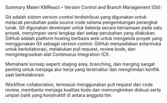 Summary Materi KMReact – Version Control and Branch Management (Git):

Git adalah sistem version control terdistribusi yang digunakan untuk melacak perubahan pada source code selama pengembangan perangkat lunak. Git digunakan develoiper untuk bekerja secara bersamaan pada satu proyek, menyimpan versi lengkap dari setiap perubahan yang dilakukan. GitHub adalah platform hosting berbasis web untuk mengelola proyek yang menggunakan Git sebagai version control. GitHub menyediakan antarmuka untuk berkolaborasi, melakukan pull request, review kode, dan mengintegrasikan alat Continuous Integration (CI).

Memahami konsep seperti staging area, branching, dan merging sangat penting untuk menjaga alur kerja yang terstruktur dan menghindari konflik saat berkolaborasi.

Workflow collaboration, termasuk menggunakan pull request dan code review, membantu menjaga kualitas kode dan memungkinkan diskusi serta umpan balik yang konstruktif di antara anggota tim.